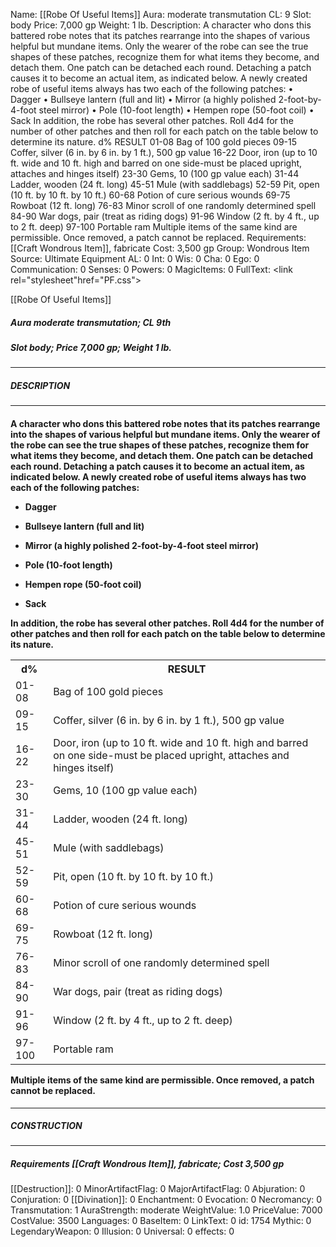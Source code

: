 Name: [[Robe Of Useful Items]]
Aura: moderate transmutation
CL: 9
Slot: body
Price: 7,000 gp
Weight: 1 lb.
Description: A character who dons this battered robe notes that its patches rearrange into the shapes of various helpful but mundane items. Only the wearer of the robe can see the true shapes of these patches, recognize them for what items they become, and detach them. One patch can be detached each round. Detaching a patch causes it to become an actual item, as indicated below. A newly created robe of useful items always has two each of the following patches: • Dagger • Bullseye lantern (full and lit) • Mirror (a highly polished 2-foot-by-4-foot steel mirror) • Pole (10-foot length) • Hempen rope (50-foot coil) • Sack In addition, the robe has several other patches. Roll 4d4 for the number of other patches and then roll for each patch on the table below to determine its nature. d% RESULT 01-08 Bag of 100 gold pieces 09-15 Coffer, silver (6 in. by 6 in. by 1 ft.), 500 gp value 16-22 Door, iron (up to 10 ft. wide and 10 ft. high and barred on one side-must be placed upright, attaches and hinges itself) 23-30 Gems, 10 (100 gp value each) 31-44 Ladder, wooden (24 ft. long) 45-51 Mule (with saddlebags) 52-59 Pit, open (10 ft. by 10 ft. by 10 ft.) 60-68 Potion of cure serious wounds 69-75 Rowboat (12 ft. long) 76-83 Minor scroll of one randomly determined spell 84-90 War dogs, pair (treat as riding dogs) 91-96 Window (2 ft. by 4 ft., up to 2 ft. deep) 97-100 Portable ram Multiple items of the same kind are permissible. Once removed, a patch cannot be replaced.
Requirements: [[Craft Wondrous Item]], fabricate
Cost: 3,500 gp
Group: Wondrous Item
Source: Ultimate Equipment
AL: 0
Int: 0
Wis: 0
Cha: 0
Ego: 0
Communication: 0
Senses: 0
Powers: 0
MagicItems: 0
FullText: <link rel="stylesheet"href="PF.css"><div class="heading"><p class="alignleft">[[Robe Of Useful Items]]</p><div style="clear: both;"></div></div><div><h5><b>Aura </b>moderate transmutation; <b>CL </b>9th</h5><h5><b>Slot </b>body; <b>Price </b>7,000 gp; <b>Weight </b>1 lb.</h5></div><hr/><div><h5><b>DESCRIPTION</b></h5></div><hr/><div><h4><p>A character who dons this battered robe notes that its patches rearrange into the shapes of various helpful but mundane items. Only the wearer of the robe can see the true shapes of these patches, recognize them for what items they become, and detach them. One patch can be detached each round. Detaching a patch causes it to become an actual item, as indicated below. A newly created robe of useful items always has two each of the following patches: </p><p><ul><li> Dagger </p><p><li> Bullseye lantern (full and lit) </p><p><li> Mirror (a highly polished 2-foot-by-4-foot steel mirror) </p><p><li> Pole (10-foot length) </p><p><li> Hempen rope (50-foot coil) </p><p><li> Sack </ul></p><p>In addition, the robe has several other patches. Roll 4d4 for the number of other patches and then roll for each patch on the table below to determine its nature. </p> <table><tr><th>d%</th><th>RESULT</th></tr><tr><td>01-08</td><td>Bag of 100 gold pieces</td></tr><tr><td>09-15</td><td>Coffer, silver (6 in. by 6 in. by 1 ft.), 500 gp value</td></tr><tr><td>16-22</td><td>Door, iron (up to 10 ft. wide and 10 ft. high and barred on one side-must be placed upright, attaches and hinges itself)</td></tr><tr><td>23-30</td><td>Gems, 10 (100 gp value each)</td></tr><tr><td>31-44</td><td>Ladder, wooden (24 ft. long)</td></tr><tr><td>45-51</td><td>Mule (with saddlebags)</td></tr><tr><td>52-59</td><td>Pit, open (10 ft. by 10 ft. by 10 ft.)</td></tr><tr><td>60-68</td><td>Potion of cure serious wounds</td></tr><tr><td>69-75</td><td>Rowboat (12 ft. long)</td></tr><tr><td>76-83</td><td>Minor scroll of one randomly determined spell</td></tr><tr><td>84-90</td><td>War dogs, pair (treat as riding dogs)</td></tr><tr><td>91-96</td><td>Window (2 ft. by 4 ft., up to 2 ft. deep)</td></tr><tr><td>97-100</td><td>Portable ram</td></tr></table> <p>Multiple items of the same kind are permissible. Once removed, a patch cannot be replaced.</p></h4></div><hr/><div><h5><b>CONSTRUCTION</b></h5></div><hr/><div><h5><b>Requirements </b>[[Craft Wondrous Item]], <i>fabricate</i>; <b>Cost </b>3,500 gp</h5></div>
[[Destruction]]: 0
MinorArtifactFlag: 0
MajorArtifactFlag: 0
Abjuration: 0
Conjuration: 0
[[Divination]]: 0
Enchantment: 0
Evocation: 0
Necromancy: 0
Transmutation: 1
AuraStrength: moderate
WeightValue: 1.0
PriceValue: 7000
CostValue: 3500
Languages: 0
BaseItem: 0
LinkText: 0
id: 1754
Mythic: 0
LegendaryWeapon: 0
Illusion: 0
Universal: 0
effects: 0
